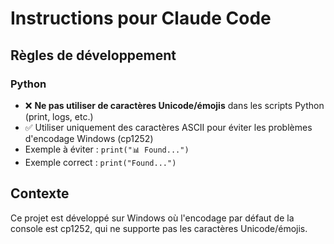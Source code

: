 # Instructions pour Claude Code

## Règles de développement

### Python
- ❌ **Ne pas utiliser de caractères Unicode/émojis** dans les scripts Python (print, logs, etc.)
- ✅ Utiliser uniquement des caractères ASCII pour éviter les problèmes d'encodage Windows (cp1252)
- Exemple à éviter : `print("📊 Found...")`
- Exemple correct : `print("Found...")`

## Contexte
Ce projet est développé sur Windows où l'encodage par défaut de la console est cp1252, qui ne supporte pas les caractères Unicode/émojis.
